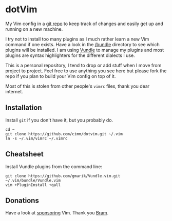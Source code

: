 # dotVim

My Vim config in a [git repo](https://github.com/cimm/dotvim) to keep track of changes and easily get up and running on a new machine.

I try not to install too many plugins as I much rather learn a new Vim command if one exists. Have a look in the [/bundle](https://github.com/cimm/dotvim/tree/master/bundle) directory to see which plugins will be installed. I am using [Vundle](https://github.com/gmarik/Vundle.vim) to manage my plugins and most plugins are syntax highlighters for the different dialects I use.

This is a personal repository, I tend to drop or add stuff when I move from project to project. Feel free to use anything you see here but please fork the repo if you plan to build your Vim config on top of it.

Most of this is stolen from other people's `vimrc` files, thank you dear internet.

## Installation

Install `git` if you don't have it, but you probably do.

    cd ~
    git clone https://github.com/cimm/dotvim.git ~/.vim
    ln -s ~/.vim/vimrc ~/.vimrc

## Cheatsheet

Install Vundle plugins from the command line:

    git clone https://github.com/gmarik/Vundle.vim.git ~/.vim/bundle/Vundle.vim
    vim +PluginInstall +qall

## Donations

Have a look at [sponsoring](http://www.vim.org/sponsor) Vim. Thank you [Bram](https://en.wikipedia.org/wiki/Bram_Moolenaar).
